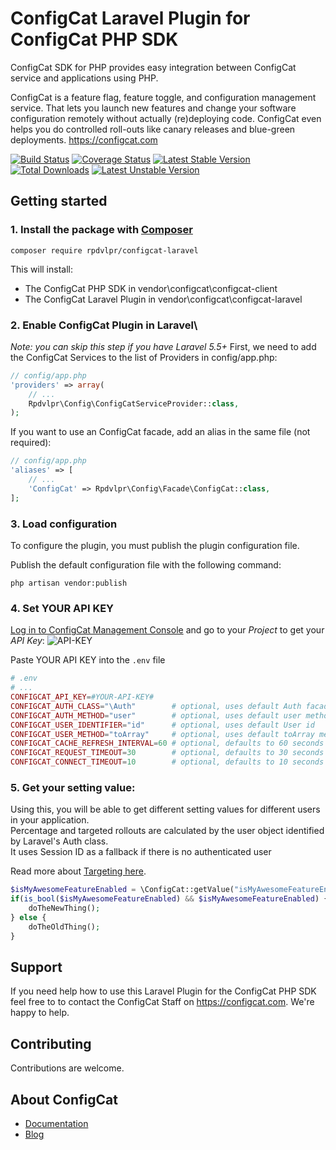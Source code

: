 # ConfigCat Laravel Plugin for ConfigCat PHP SDK

ConfigCat SDK for PHP provides easy integration between ConfigCat service and applications using PHP.

ConfigCat is a feature flag, feature toggle, and configuration management service. That lets you launch new features and change your software configuration remotely without actually (re)deploying code. ConfigCat even helps you do controlled roll-outs like canary releases and blue-green deployments.
https://configcat.com

[![Build Status](https://travis-ci.com/configcat/php-sdk.svg?branch=master)](https://travis-ci.com/configcat/php-sdk)
[![Coverage Status](https://img.shields.io/codecov/c/github/ConfigCat/php-sdk.svg)](https://codecov.io/gh/ConfigCat/php-sdk)
[![Latest Stable Version](https://poser.pugx.org/configcat/configcat-laravel/version)](https://packagist.org/packages/configcat/configcat-laravel)
[![Total Downloads](https://poser.pugx.org/configcat/configcat-laravel/downloads)](https://packagist.org/packages/configcat/configcat-laravel)
[![Latest Unstable Version](https://poser.pugx.org/configcat/configcat-laravel/v/unstable)](https://packagist.org/packages/configcat/configcat-laravel)

## Getting started

### 1. Install the package with [Composer](https://getcomposer.org/)
```shell
composer require rpdvlpr/configcat-laravel
```

This will install:

* The ConfigCat PHP SDK in vendor\configcat\configcat-client
* The ConfigCat Laravel Plugin in vendor\configcat\configcat-laravel

### 2. Enable ConfigCat Plugin in Laravel\
*Note: you can skip this step if you have Laravel 5.5+*
First, we need to add the ConfigCat Services to the list of Providers in config/app.php:

```php
// config/app.php
'providers' => array(
    // ...
    Rpdvlpr\Config\ConfigCatServiceProvider::class,
);
```

If you want to use an ConfigCat facade, add an alias in the same file (not required):

```php
// config/app.php
'aliases' => [
    // ...
    'ConfigCat' => Rpdvlpr\Config\Facade\ConfigCat::class,
];
```

### 3. Load configuration
To configure the plugin, you must publish the plugin configuration file.

Publish the default configuration file with the following command:
```shell
php artisan vendor:publish
```

### 4. Set YOUR API KEY
<a href="https://configcat.com/Account/Login" target="_blank">Log in to ConfigCat Management Console</a> and go to your *Project* to get your *API Key*:
![API-KEY](https://raw.githubusercontent.com/ConfigCat/php-sdk/master/media/readme01.png  "API-KEY")

Paste YOUR API KEY into the `.env` file

```php
# .env
# ...
CONFIGCAT_API_KEY=#YOUR-API-KEY#
CONFIGCAT_AUTH_CLASS="\Auth"        # optional, uses default Auth facade
CONFIGCAT_AUTH_METHOD="user"        # optional, uses default user method
CONFIGCAT_USER_IDENTIFIER="id"      # optional, uses default User id
CONFIGCAT_USER_METHOD="toArray"     # optional, uses default toArray method
CONFIGCAT_CACHE_REFRESH_INTERVAL=60 # optional, defaults to 60 seconds
CONFIGCAT_REQUEST_TIMEOUT=30        # optional, defaults to 30 seconds
CONFIGCAT_CONNECT_TIMEOUT=10        # optional, defaults to 10 seconds
```

### 5. Get your setting value:
Using this, you will be able to get different setting values for different users in your application.\
Percentage and targeted rollouts are calculated by the user object identified by Laravel's Auth class.\
It uses Session ID as a fallback if there is no authenticated user

Read more about [Targeting here](https://docs.configcat.com/docs/advanced/targeting/).

```php
$isMyAwesomeFeatureEnabled = \ConfigCat::getValue("isMyAwesomeFeatureEnabled");
if(is_bool($isMyAwesomeFeatureEnabled) && $isMyAwesomeFeatureEnabled) {
    doTheNewThing();
} else {
    doTheOldThing();
}
```

## Support
If you need help how to use this Laravel Plugin for the ConfigCat PHP SDK feel free to to contact the ConfigCat Staff on https://configcat.com. We're happy to help.

## Contributing
Contributions are welcome.

## About ConfigCat
- [Documentation](https://docs.configcat.com)
- [Blog](https://blog.configcat.com)
